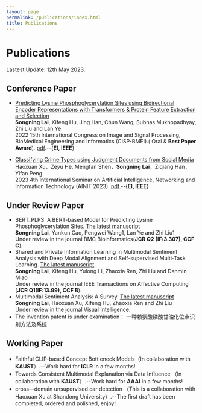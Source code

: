 ```yaml
---
layout: page
permalink: /publications/index.html
title: Publications
---
```


# Publications

Lastest Update: 12th May 2023.

## Conference Paper

- [Predicting Lysine Phosphoglycerylation Sites using Bidirectional Encoder Representations with Transformers & Protein Feature Extraction and Selection](https://ieeexplore.ieee.org/abstract/document/9979871/)
<br>**Songning Lai**, Xifeng Hu, Jing Han, Chun Wang, Subhas Mukhopadhyay, Zhi Liu and Lan Ye<br> 2022 15th International Congress on Image and Signal Processing, BioMedical Engineering and Informatics (CISP-BMEI).( Oral & **Best Paper Award**). [pdf](https://ieeexplore.ieee.org/stamp/stamp.jsp?tp=&arnumber=9979871).--{**EI, IEEE**}

- [Classifying Crime Types using Judgment Documents from Social Media](file/ljq.pdf)
<br>Haoxuan Xu，Zeyu He, Mengfan Shen，**Songning Lai**，Ziqiang Han，Yifan Peng<br> 2023 4th International Seminar on Artificial Intelligence, Networking and Information Technology (AINIT 2023). [pdf](file/ljq.pdf).--{**EI, IEEE**}
                                                                                

## Under Review Paper

- BERT_PLPS: A BERT-based Model for Predicting Lysine Phosphoglycerylation Sites. [The latest manuscript](file/BERTPLPS.pdf) <br>**Songning Lai**, Yankun Cao, Pengwei Wang1, Lan Ye and Zhi Liu1<br>
Under review in the journal BMC Bioinformatics(**JCR Q2 (IF:3.307), CCF C**).
- Shared and Private Information Learning in Multimodal Sentiment Analysis with Deep Modal Alignment and Self-supervised Multi-Task Learning. [The latest manuscript](file/Multimodal.pdf) <br>**Songning Lai**, Xifeng Hu, Yulong Li, Zhaoxia Ren, Zhi Liu and Danmin Miao<br>
Under review in the journal IEEE Transactions on Affective Computing (**JCR Q1(IF:13.99), CCF B**).
- Multimodal Sentiment Analysis: A Survey. [The latest manuscript](file/MultimodalS.pdf) <br>**Songning Lai**, Haoxuan Xu, Xifeng Hu, Zhaoxia Ren and Zhi Liu<br>
Under review in the journal Visual Intelligence.
- The invention patent is under examination： 一种赖氨酸磷酸甘油化位点识别方法及系统 

## Working Paper

- Faithful CLIP-based Concept Bottleneck Models（In collaboration with **KAUST**）.--Work hard for **ICLR** in a few months!
- Towards Consistent Multimodal Explanation via Data Influence （In collaboration with **KAUST**）.--Work hard for **AAAI** in a few months!
- cross—domain unsupervised car detection （This is a collaboration with Haoxuan Xu at Shandong University）.--The first draft has been completed, ordered and polished, enjoy!



